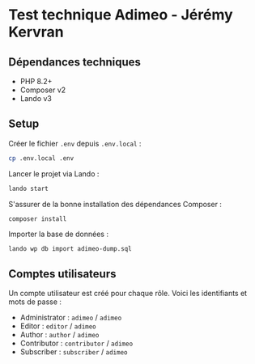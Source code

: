 # Test technique Adimeo - Jérémy Kervran

## Dépendances techniques

* PHP 8.2+
* Composer v2
* Lando v3

## Setup

Créer le fichier `.env` depuis `.env.local` :
```bash
cp .env.local .env
```

Lancer le projet via Lando :
```bash
lando start
```

S'assurer de la bonne installation des dépendances Composer :
```bash
composer install
```

Importer la base de données :
```shell
lando wp db import adimeo-dump.sql
```

## Comptes utilisateurs

Un compte utilisateur est créé pour chaque rôle. Voici les identifiants et mots de passe :

* Administrator : `adimeo` / `adimeo`
* Editor : `editor` / `adimeo`
* Author : `author` / `adimeo`
* Contributor : `contributor` / `adimeo`
* Subscriber : `subscriber` / `adimeo`